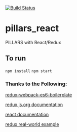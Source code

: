 [![Build Status](https://travis-ci.org/peterbsmith2/pillars_react.svg?branch=master)](https://travis-ci.org/peterbsmith2/pillars_react)

# pillars_react
PILLARS with React/Redux

## To run
`npm install`
`npm start`


### Thanks to the Following:
[redux-webpack-es6-boilerplate](https://github.com/nicksp/redux-webpack-es6-boilerplate)  

[redux.js.org documentation](http://redux.js.org/)  

[react documentation](http://facebook.github.io/react/docs/getting-started.html)  

[redux real-world example](https://github.com/reactjs/redux/tree/master/examples/real-world)  
